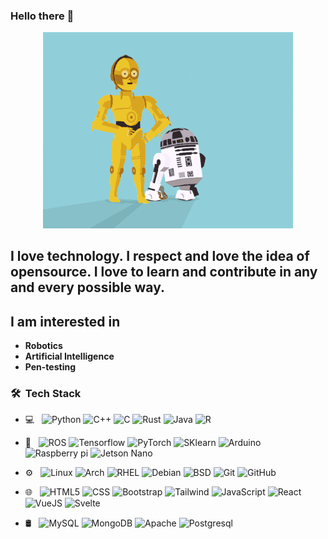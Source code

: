 ### Hello there 👋
<p align="Center" ><img src="https://raw.githubusercontent.com/Shellinit2/Shellinit2/main/giphy.gif" width ="400px"></p>
      
<!--        
**Shellinit2/Shellinit2** is a ✨   _special_ ✨ reposito     ry because its `README.md` (this file) appears on your GitHub profile.
                                                                                   
Here are some ideas to get you st a  rted:                                              
                                                                       
- 🔭 I’m currently working on ...                                              
- 🌱 I’m currently learning ...                       
- 👯 I’m looking to collaborate o        n .        ..  
- 🤔 I’m looking for help with ...                    
- 💬 Ask me about ...                       
- 📫 How to reach me: ...     
- 😄 Pronouns: ...          
- ⚡ Fun fact: ...       
-->                     
          
## I love technology. I respect and love the idea of opensource. I love to learn and contribute in any and every possible way.
  

## I am interested in
 - **Robotics** 
 - **Artificial Intelligence**
 - **Pen-testing**  
      
      
    
<h3> 🛠 &nbsp;Tech Stack</h3>

-  💻 &nbsp;
  ![Python](https://img.shields.io/badge/-Python-333333?style=flat&logo=python)
  ![C++](https://img.shields.io/badge/-C++-333333?style=flat&logo=C%2B%2B)
  ![C](https://img.shields.io/badge/-C-333333?style=flat&logo=C)
  ![Rust](https://img.shields.io/badge/-Rust-333333?style=flat&logo=Rust)
  ![Java](https://img.shields.io/badge/-java-333333?style=flat&logo=openjdk)
  ![R](https://img.shields.io/badge/R-276DC3?style=for-the-badge&logo=r)
- 🤖 &nbsp;
  ![ROS](https://img.shields.io/badge/-ROS-333333?style=flat&logo=ros)
  ![Tensorflow](https://img.shields.io/badge/-Tensorflow-333333?style=flat&logo=Tensorflow)
  ![PyTorch](https://img.shields.io/badge/-pytorch-333333?style=flat&logo=pytorch)
  ![SKlearn](https://img.shields.io/badge/-Scikit%20learn-333333?style=flat&logo=Scikitlearn)
  ![Arduino](https://img.shields.io/badge/-Arduino-333333?style=flat&logo=Arduino)
  ![Raspberry pi](https://img.shields.io/badge/-Raspberrypi-333333?style=flat&logo=raspberrypi)
  ![Jetson Nano](https://img.shields.io/badge/NVIDIA-JetsonNano-76B900?style=for-the-badge&logo=nvidia)
  
- ⚙️ &nbsp;
  ![Linux](https://img.shields.io/badge/-linux-333333?style=flat&logo=linux)
  ![Arch](https://img.shields.io/badge/-archlinux-333333?style=flat&logo=archlinux)
  ![RHEL](https://img.shields.io/badge/-redhat-333333?style=flat&logo=redhat)
  ![Debian](https://img.shields.io/badge/-debain-333333?style=flat&logo=debian)
  ![BSD](https://img.shields.io/badge/-BSD-333333?style=flat&logo=freebsd)
  ![Git](https://img.shields.io/badge/-Git-333333?style=flat&logo=git)
  ![GitHub](https://img.shields.io/badge/-GitHub-333333?style=flat&logo=github)
- 🌐 &nbsp;
  ![HTML5](https://img.shields.io/badge/-HTML5-333333?style=flat&logo=HTML5)
  ![CSS](https://img.shields.io/badge/-CSS-333333?style=flat&logo=CSS3&logoColor=1572B6)
  ![Bootstrap](https://img.shields.io/badge/-Bootstrap-333333?style=flat&logo=Bootstrap)
  ![Tailwind](https://img.shields.io/badge/Tailwind_CSS-38B2AC?style=for-the-badge&logo=tailwind-css)
  ![JavaScript](https://img.shields.io/badge/-JavaScript-333333?style=flat&logo=javascript)
  ![React](https://img.shields.io/badge/-React-333333?style=flat&logo=react)
  ![VueJS](https://img.shields.io/badge/Vue.js-35495E?style=for-the-badge&logo=vue.js)
  ![Svelte](https://img.shields.io/badge/Svelte-4A4A55?style=for-the-badge&logo=svelte) 
- 🛢 &nbsp;
  ![MySQL](https://img.shields.io/badge/-MySQL-333333?style=flat&logo=mysql)
  ![MongoDB](https://img.shields.io/badge/MongoDB-4EA94B?style=for-the-badge&logo=mongodb)
  ![Apache](https://img.shields.io/badge/-Apache-333333?style=flat&logo=Apache)
  ![Postgresql](https://img.shields.io/badge/-postgresql-333333?style=flat&logo=postgresql)

